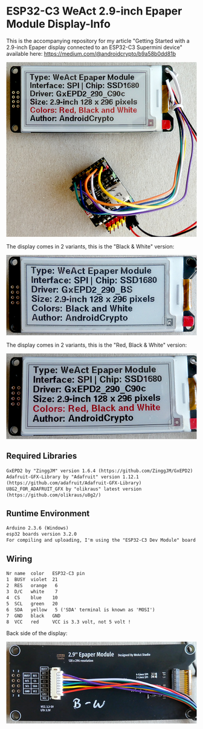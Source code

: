 # ESP32-C3 WeAct 2.9-inch Epaper Module Display-Info

This is the accompanying repository for my article "Getting Started with a 2.9-inch Epaper display connected to an ESP32-C3 Supermini device" available here: https://medium.com/@androidcrypto/b9a58b0dd81b

![Image 1](./images/esp32_c3_epaper_01_600w.png)

The display comes in 2 variants, this is the "Black & White" version:

![Image 2](./images/weact_29_epaper_bw_01_front_600w.png)

The display comes in 2 variants, this is the "Red, Black & White" version:

![Image 3](./images/weact_29_epaper_rbw_01_front_600w.png)

## Required Libraries
````plaintext
GxEPD2 by "ZinggJM" version 1.6.4 (https://github.com/ZinggJM/GxEPD2)
Adafruit-GFX-Library by "Adafruit" version 1.12.1 (https://github.com/adafruit/Adafruit-GFX-Library)
U8G2_FOR_ADAFRUIT_GFX by "olikraus" latest version (https://github.com/olikraus/u8g2/)
````

## Runtime Environment
````plaintext
Arduino 2.3.6 (Windows)
esp32 boards version 3.2.0
For compiling and uploading, I'm using the "ESP32-C3 Dev Module" board
````

## Wiring
````plaintext
Nr name  color   ESP32-C3 pin
1  BUSY  violet  21 
2  RES   orange   6
3  D/C   white    7
4  CS    blue    10
5  SCL   green   20 
6  SDA   yellow   5 ('SDA' terminal is known as 'MOSI')
7  GND   black   GND
8  VCC   red     VCC is 3.3 volt, not 5 volt !
````
Back side of the display:

![Image 2](./images/weact_29_epaper_bw_01_back_600w.png)
